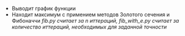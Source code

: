 * Выводит график функции
* Находит максимум с примением методов Золотого сечения и Фибоначчи
*fib.py считает за n иттераций, fib_with_e.py считает за количество иттераций, необходимых для заданной точности*
